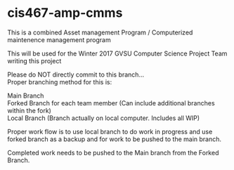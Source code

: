 # cis467-amp-cmms
This is a combined Asset management Program / Computerized maintenence management program

This will be used for the Winter 2017 GVSU Computer Science Project Team writing this project

Please do NOT directly commit to this branch...   
Proper branching method for this is:

Main Branch
           \
            Forked Branch for each team member (Can include additional branches within the fork)
                                              \
                                               Local Branch (Branch actually on local computer. Includes all WIP)
                                                          
Proper work flow is to use local branch to do work in progress and use forked branch as a backup and for
work to be pushed to the main branch.  

Completed work needs to be pushed to the Main branch from the Forked Branch. 
                                                              
